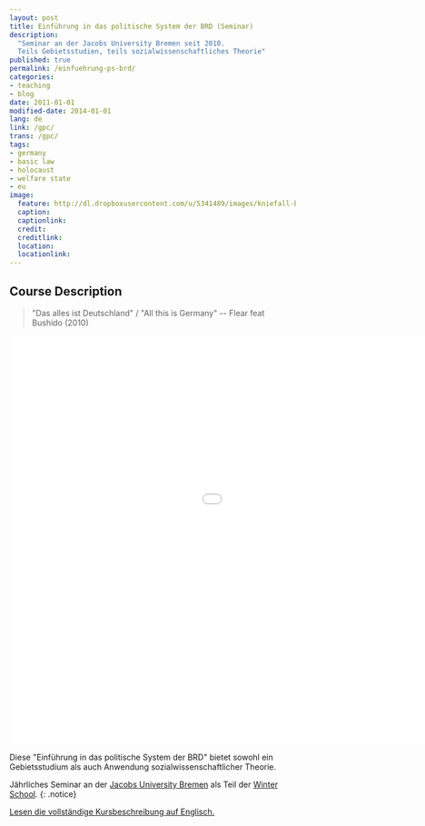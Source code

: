 ```yaml
---
layout: post
title: Einführung in das politische System der BRD (Seminar)
description:
  "Seminar an der Jacobs University Bremen seit 2010.
  Teils Gebietsstudien, teils sozialwissenschaftliches Theorie"
published: true
permalink: /einfuehrung-ps-brd/
categories:
- teaching
- blog
date: 2011-01-01
modified-date: 2014-01-01
lang: de
link: /gpc/
trans: /gpc/
tags:
- germany
- basic law
- holocaust
- welfare state
- eu
image:
  feature: http://dl.dropboxusercontent.com/u/5341489/images/kniefall-brandt_crop.jpg
  caption:
  captionlink:
  credit:
  creditlink:
  location:
  locationlink:
---
```



## Course Description

> "Das alles ist Deutschland" / "All this is Germany"
> -- Flear feat Bushido (2010)

<iframe width="1280" height="720" src="//www.youtube.com/embed/gqsMyN9-G68" frameborder="0" allowfullscreen></iframe>

Diese "Einführung in das politische System der BRD" bietet sowohl ein Gebietsstudium als auch Anwendung sozialwissenschaftlicher Theorie.

Jährliches Seminar an der [Jacobs University Bremen](http://www.jacobs-university.de/) als Teil der [Winter School](http://www.jacobs-university.de/winterschool).
{: .notice}

<div markdown="0">
<a href="/gpc/" class="btn">Lesen die vollständige Kursbeschreibung auf Englisch.</a>
</div>